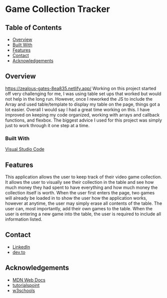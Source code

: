 # Game Collection Tracker

## Table of Contents

- [Overview](#overview)
- [Built With](#built-with)
- [Features](#features)
- [Contact](#contact)
- [Acknowledgements](#acknowledgements)

## Overview

https://zealous-gates-8ea835.netlify.app/
Working on this project started off very challenging for me, I was using table set ups that worked but would not help in the long run. However, once I reworked the JS to include the Array and used table/template to display my table on the page, things got a lot easier. Overall I would say I had a great time working on this. I have improved on keeping my code organized, working with arrays and callback functions, and flexbox. The biggest advice I used for this project was simply just to work through it one step at a time.

### Built With

[Visual Studio Code](https://code.visualstudio.com/)

## Features

This application allows the user to keep track of their video game collection. It allows the user to visually see their collection in the table and see how much money they had spent to have everything and how much money the collection itself is worth. When the user first enters the page, two games will already be loaded in to show the user how the application works, however at anytime, the user may simply erase all contents of the table. The user can, most importantly, add their own games to the table. When the user is entering a new game into the table, the user is required to include all information listed.

## Contact

- [LinkedIn](https://www.linkedin.com/in/hunter-bossetto-6ba147212)
- [dev.to](https://dev.to/hbstudentswic)

## Acknowledgements

- [MDN Web Docs](https://developer.mozilla.org/en-US/docs/Web)
- [tutorialspoint](https://www.tutorialspoint.com/in-javascript-how-to-empty-an-array)
- [w3schools](https://www.w3schools.com/tags/att_input_type_number.asp)
